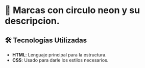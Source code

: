 # 📝 Marcas con circulo neon y su descripcion.


## 🛠️ Tecnologías Utilizadas

- **HTML**: Lenguaje principal para la estructura.
- **CSS**: Usado para darle los estilos necesarios.
  







